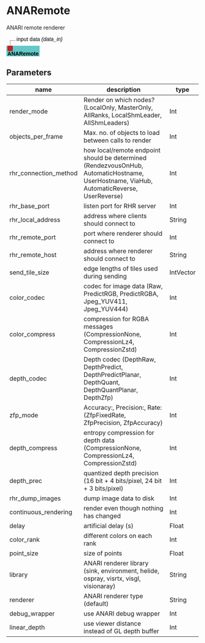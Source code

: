
# ANARemote
ANARI remote renderer

<svg width="62.199999999999996em" height="6.6em" >
<style>.text { font: normal 1.0em sans-serif;}tspan{ font: italic 1.0em sans-serif;}.moduleName{ font: bold 1.0em sans-serif;}</style>
<rect x="0em" y="1.8em" width="6.22em" height="3.0em" rx="0.1em" ry="0.1em" style="fill:#64c8c8ff;" />
<rect x="0.2em" y="1.8em" width="1.0em" height="1.0em" rx="0.0em" ry="0.0em" style="fill:#c81e1eff;" >
<title>data_in</title></rect>
<rect x="0.7em" y="0.8em" width="0.03333333333333333em" height="1.0em" rx="0.0em" ry="0.0em" style="fill:#000000;" />
<rect x="0.7em" y="0.8em" width="1.0em" height="0.03333333333333333em" rx="0.0em" ry="0.0em" style="fill:#000000;" />
<text x="1.9em" y="0.9em" class="text" >input data<tspan> (data_in)</tspan></text>
<text x="0.2em" y="3.6500000000000004em" class="moduleName" >ANARemote</text><rect x="0.2em" y="3.8em" width="1.0em" height="1.0em" rx="0.0em" ry="0.0em" style="fill:#c8c81eff;" >
<title>image_out</title></rect>
<rect x="0.7em" y="4.8em" width="0.03333333333333333em" height="1.0em" rx="0.0em" ry="0.0em" style="fill:#000000;" />
<rect x="0.7em" y="5.8em" width="1.0em" height="0.03333333333333333em" rx="0.0em" ry="0.0em" style="fill:#000000;" />
<text x="1.9em" y="5.8999999999999995em" class="text" >connect to COVER<tspan> (image_out)</tspan></text>
</svg>

## Parameters
|name|description|type|
|-|-|-|
|render_mode|Render on which nodes? (LocalOnly, MasterOnly, AllRanks, LocalShmLeader, AllShmLeaders)|Int|
|objects_per_frame|Max. no. of objects to load between calls to render|Int|
|rhr_connection_method|how local/remote endpoint should be determined (RendezvousOnHub, AutomaticHostname, UserHostname, ViaHub, AutomaticReverse, UserReverse)|Int|
|rhr_base_port|listen port for RHR server|Int|
|rhr_local_address|address where clients should connect to|String|
|rhr_remote_port|port where renderer should connect to|Int|
|rhr_remote_host|address where renderer should connect to|String|
|send_tile_size|edge lengths of tiles used during sending|IntVector|
|color_codec|codec for image data (Raw, PredictRGB, PredictRGBA, Jpeg_YUV411, Jpeg_YUV444)|Int|
|color_compress|compression for RGBA messages (CompressionNone, CompressionLz4, CompressionZstd)|Int|
|depth_codec|Depth codec (DepthRaw, DepthPredict, DepthPredictPlanar, DepthQuant, DepthQuantPlanar, DepthZfp)|Int|
|zfp_mode|Accuracy:, Precision:, Rate:  (ZfpFixedRate, ZfpPrecision, ZfpAccuracy)|Int|
|depth_compress|entropy compression for depth data (CompressionNone, CompressionLz4, CompressionZstd)|Int|
|depth_prec|quantized depth precision (16 bit + 4 bits/pixel, 24 bit + 3 bits/pixel)|Int|
|rhr_dump_images|dump image data to disk|Int|
|continuous_rendering|render even though nothing has changed|Int|
|delay|artificial delay (s)|Float|
|color_rank|different colors on each rank|Int|
|point_size|size of points|Float|
|library|ANARI renderer library (sink, environment, helide, ospray, visrtx, visgl, visionaray)|String|
|renderer|ANARI renderer type (default)|String|
|debug_wrapper|use ANARI debug wrapper|Int|
|linear_depth|use viewer distance instead of GL depth buffer|Int|
